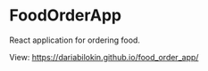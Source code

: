 # FoodOrderApp
React application for ordering food.

View: https://dariabilokin.github.io/food_order_app/
